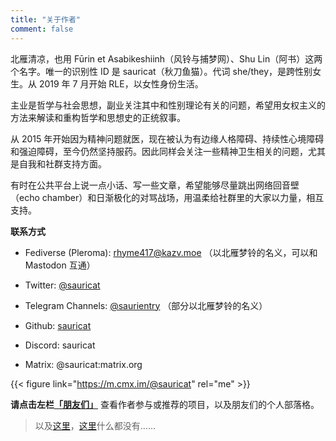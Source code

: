 ```yaml
---
title: "关于作者"
comment: false
---
```


北雁清凉，也用 Fūrin et Asabikeshiinh（风铃与捕梦网）、Shu Lin（阿书）这两个名字。唯一的识别性 ID 是 sauricat（秋刀鱼猫）。代词 she/they，是跨性别女生。从 2019 年 7 月开始 RLE，以女性身份生活。

主业是哲学与社会思想，副业关注其中和性别理论有关的问题，希望用女权主义的方法来解读和重构哲学和思想史的正统叙事。

从 2015 年开始因为精神问题就医，现在被认为有边缘人格障碍、持续性心境障碍和强迫障碍，至今仍然坚持服药。因此同样会关注一些精神卫生相关的问题，尤其是自我和社群支持方面。

有时在公共平台上说一点小话、写一些文章，希望能够尽量跳出网络回音壁（echo chamber）和日渐极化的对骂战场，用温柔给社群里的大家以力量，相互支持。

**联系方式**

* Fediverse (Pleroma): [rhyme417@kazv.moe](https://kazv.moe/users/rhyme417) （以北雁梦铃的名义，可以和 Mastodon 互通）

* Twitter: [@sauricat](https://twitter.com/sauricat)
 
* Telegram Channels: [@saurientry](https://t.me/saurientry) （部分以北雁梦铃的名义）

* Github: [sauricat](https://github.com/sauricat)

* Discord: sauricat

* Matrix: @sauricat:matrix.org

{{< figure link="https://m.cmx.im/@sauricat" rel="me" >}}

**请点击左栏[「朋友们」](../friends)** 查看作者参与或推荐的项目，以及朋友们的个人部落格。

> 以及[这里](../fragments)，[这里](../fragments)什么都没有……
